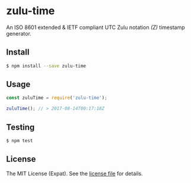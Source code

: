 zulu-time
=========
An ISO 8601 extended & IETF compliant UTC Zulu notation _(Z)_ timestamp generator.

Install
-------
```sh
$ npm install --save zulu-time
```

Usage
-----
```js
const zuluTime = require('zulu-time');

zuluTime(); // > 2017-08-14T00:17:18Z
```

Testing
-------
```sh
$ npm test
```

License
-------
The MIT License (Expat). See the [license file](LICENSE) for details.
